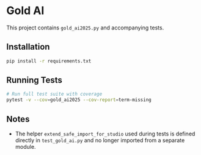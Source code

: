 # Gold AI

This project contains `gold_ai2025.py` and accompanying tests.

## Installation

```bash
pip install -r requirements.txt
```

## Running Tests

```bash
# Run full test suite with coverage
pytest -v --cov=gold_ai2025 --cov-report=term-missing
```

## Notes
- The helper `extend_safe_import_for_studio` used during tests is defined directly in `test_gold_ai.py` and no longer imported from a separate module.
